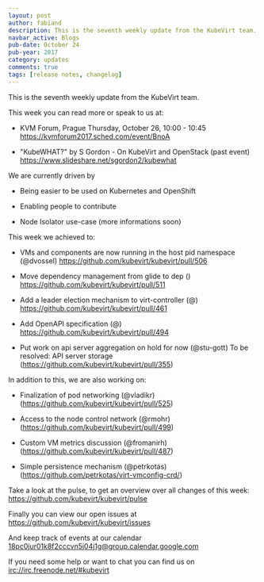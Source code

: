 ```yaml
---
layout: post
author: fabiand
description: This is the seventh weekly update from the KubeVirt team.
navbar_active: Blogs
pub-date: October 24
pub-year: 2017
category: updates
comments: true
tags: [release notes, changelog]
---
```


This is the seventh weekly update from the KubeVirt team.

This week you can read more or speak to us at:

- KVM Forum, Prague Thursday, October 26, 10:00 - 10:45
  <https://kvmforum2017.sched.com/event/BnoA>

- "KubeWHAT?" by S Gordon - On KubeVirt and OpenStack (past event)
  <https://www.slideshare.net/sgordon2/kubewhat>

<!-- more -->

We are currently driven by

- Being easier to be used on Kubernetes and OpenShift

- Enabling people to contribute

- Node Isolator use-case (more informations soon)

This week we achieved to:

- VMs and components are now running in the host pid namespace
  (@dvossel) <https://github.com/kubevirt/kubevirt/pull/506>

- Move dependency management from glide to dep ()
  <https://github.com/kubevirt/kubevirt/pull/511>

- Add a leader election mechanism to virt-controller (@)
  <https://github.com/kubevirt/kubevirt/pull/461>

- Add OpenAPI specification (@)
  <https://github.com/kubevirt/kubevirt/pull/494>

- Put work on api server aggregation on hold for now (@stu-gott) To be
  resolved: API server storage
  (<https://github.com/kubevirt/kubevirt/pull/355>)

In addition to this, we are also working on:

- Finalization of pod networking (@vladikr)
  (<https://github.com/kubevirt/kubevirt/pull/525>)

- Access to the node control network (@rmohr)
  (<https://github.com/kubevirt/kubevirt/pull/499>)

- Custom VM metrics discussion (@fromanirh)
  (<https://github.com/kubevirt/kubevirt/pull/487>)

- Simple persistence mechanism (@petrkotas)
  (<https://github.com/petrkotas/virt-vmconfig-crd/>)

Take a look at the pulse, to get an overview over all changes of this
week: <https://github.com/kubevirt/kubevirt/pulse>

Finally you can view our open issues at
<https://github.com/kubevirt/kubevirt/issues>

And keep track of events at our calendar
[18pc0jur01k8f2cccvn5j04j1g@group.calendar.google.com](https://calendar.google.com/calendar/embed?src=18pc0jur01k8f2cccvn5j04j1g@group.calendar.google.com)

If you need some help or want to chat you can find us on
<irc://irc.freenode.net/#kubevirt>
